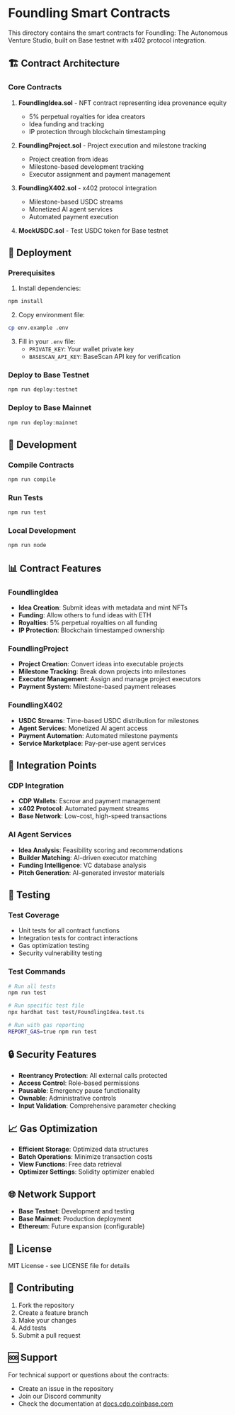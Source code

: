 # Foundling Smart Contracts

This directory contains the smart contracts for Foundling: The Autonomous Venture Studio, built on Base testnet with x402 protocol integration.

## 🏗️ Contract Architecture

### Core Contracts

1. **FoundlingIdea.sol** - NFT contract representing idea provenance equity
   - 5% perpetual royalties for idea creators
   - Idea funding and tracking
   - IP protection through blockchain timestamping

2. **FoundlingProject.sol** - Project execution and milestone tracking
   - Project creation from ideas
   - Milestone-based development tracking
   - Executor assignment and payment management

3. **FoundlingX402.sol** - x402 protocol integration
   - Milestone-based USDC streams
   - Monetized AI agent services
   - Automated payment execution

4. **MockUSDC.sol** - Test USDC token for Base testnet

## 🚀 Deployment

### Prerequisites

1. Install dependencies:
```bash
npm install
```

2. Copy environment file:
```bash
cp env.example .env
```

3. Fill in your `.env` file:
   - `PRIVATE_KEY`: Your wallet private key
   - `BASESCAN_API_KEY`: BaseScan API key for verification

### Deploy to Base Testnet

```bash
npm run deploy:testnet
```

### Deploy to Base Mainnet

```bash
npm run deploy:mainnet
```

## 🔧 Development

### Compile Contracts

```bash
npm run compile
```

### Run Tests

```bash
npm run test
```

### Local Development

```bash
npm run node
```

## 📊 Contract Features

### FoundlingIdea
- **Idea Creation**: Submit ideas with metadata and mint NFTs
- **Funding**: Allow others to fund ideas with ETH
- **Royalties**: 5% perpetual royalties on all funding
- **IP Protection**: Blockchain timestamped ownership

### FoundlingProject
- **Project Creation**: Convert ideas into executable projects
- **Milestone Tracking**: Break down projects into milestones
- **Executor Management**: Assign and manage project executors
- **Payment System**: Milestone-based payment releases

### FoundlingX402
- **USDC Streams**: Time-based USDC distribution for milestones
- **Agent Services**: Monetized AI agent access
- **Payment Automation**: Automated milestone payments
- **Service Marketplace**: Pay-per-use agent services

## 🔗 Integration Points

### CDP Integration
- **CDP Wallets**: Escrow and payment management
- **x402 Protocol**: Automated payment streams
- **Base Network**: Low-cost, high-speed transactions

### AI Agent Services
- **Idea Analysis**: Feasibility scoring and recommendations
- **Builder Matching**: AI-driven executor matching
- **Funding Intelligence**: VC database analysis
- **Pitch Generation**: AI-generated investor materials

## 🧪 Testing

### Test Coverage
- Unit tests for all contract functions
- Integration tests for contract interactions
- Gas optimization testing
- Security vulnerability testing

### Test Commands
```bash
# Run all tests
npm run test

# Run specific test file
npx hardhat test test/FoundlingIdea.test.ts

# Run with gas reporting
REPORT_GAS=true npm run test
```

## 🔒 Security Features

- **Reentrancy Protection**: All external calls protected
- **Access Control**: Role-based permissions
- **Pausable**: Emergency pause functionality
- **Ownable**: Administrative controls
- **Input Validation**: Comprehensive parameter checking

## 📈 Gas Optimization

- **Efficient Storage**: Optimized data structures
- **Batch Operations**: Minimize transaction costs
- **View Functions**: Free data retrieval
- **Optimizer Settings**: Solidity optimizer enabled

## 🌐 Network Support

- **Base Testnet**: Development and testing
- **Base Mainnet**: Production deployment
- **Ethereum**: Future expansion (configurable)

## 📝 License

MIT License - see LICENSE file for details

## 🤝 Contributing

1. Fork the repository
2. Create a feature branch
3. Make your changes
4. Add tests
5. Submit a pull request

## 🆘 Support

For technical support or questions about the contracts:
- Create an issue in the repository
- Join our Discord community
- Check the documentation at [docs.cdp.coinbase.com](https://docs.cdp.coinbase.com/)


